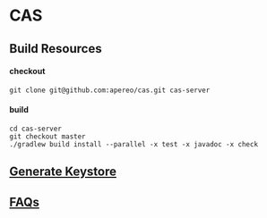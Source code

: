CAS
===

## Build Resources

#### checkout

```
git clone git@github.com:apereo/cas.git cas-server
```

#### build
```
cd cas-server
git checkout master
./gradlew build install --parallel -x test -x javadoc -x check
```

## [Generate Keystore](INSTALL.md)

## [FAQs](FAQs.md)